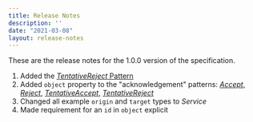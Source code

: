 ```yaml
---
title: Release Notes
description: ''
date: "2021-03-08"
layout: release-notes
---
```


These are the release notes for the 1.0.0 version of the specification.

1. Added the [_TentativeReject_ Pattern](/specification/1.0.0/tentative-reject)
2. Added `object` property to the "acknowledgement" patterns: [_Accept_](/specification/1.0.0/accept), [_Reject_](/specification/1.0.0/reject), [_TentativeAccept_](/specification/1.0.0/tentative-accept), [_TentativeReject_](/specification/1.0.0/tentative-reject)
2. Changed all example `origin` and `target` types to _Service_
3. Made requirement for an `id` in `object` explicit




